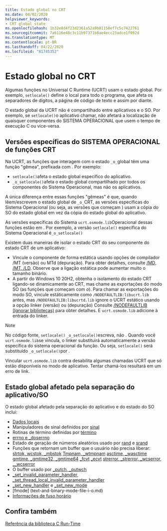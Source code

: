 ```yaml
---
title: Estado global no CRT
ms.date: 04/02/2020
helpviewer_keywords:
- CRT global state
ms.openlocfilehash: 1b32e8d4f23d2361a52a9b81150ef7c5c7422761
ms.sourcegitcommit: 7a6116e48c3c11b97371b8ae4ecc23adce1f092d
ms.translationtype: MT
ms.contentlocale: pt-BR
ms.lasthandoff: 04/22/2020
ms.locfileid: "81745352"
---
```

# <a name="global-state-in-the-crt"></a>Estado global no CRT

Algumas funções no Universal C Runtime (UCRT) usam o estado global. Por exemplo, `setlocale()` define o local para todo o programa, que afeta os separadores de dígitos, a página de código de texto e assim por diante.

O estado global da UCRT não é compartilhado entre aplicativos e o SO. Por exemplo, se `setlocale()`o aplicativo chamar, não afetará a localização de quaisquer componentes do SISTEMA OPERACIONAL que usem o tempo de execução C ou vice-versa.

## <a name="os-specific-versions-of-crt-functions"></a>Versões específicas do SISTEMA OPERACIONAL de funções CRT

Na UCRT, as funções que interagem com o estado `_o_`global têm uma função "gêmea", prefixada com . Por exemplo:

- `setlocale()`afeta o estado global específico do aplicativo.
- `_o_setlocale()`afeta o estado global compartilhado por todos os componentes do Sistema Operacional, mas não os aplicativos.

A única diferença entre essas funções "gêmeas" é que, quando lêem/escrevem o estado global de `_o_`CRT, as versões específicas do Sistema Operacional (ou seja, as versões que começam ) usam a cópia do SO do estado global em vez da cópia do estado global do aplicativo.

As versões específicas do Sistema `ucrt.osmode.lib`Operacional dessas funções estão em . Por exemplo, a versão `setlocale()` específica do Sistema Operacional é`_o_setlocale()`

Existem duas maneiras de isolar o estado CRT do seu componente do estado CRT de um aplicativo:

- Vincule o componente de forma estática usando opções de compilador /MT (versão) ou MTd (depuração). Para obter detalhes, consulte [/MD, /MT, /LD](https://docs.microsoft.com/cpp/build/reference/md-mt-ld-use-run-time-library?view=vs-2019). Observe que a ligação estática pode aumentar muito o tamanho binário.
- A partir do Windows 10 20H2, obtenha o isolamento do estado CRT ligando-se dinamicamente ao CRT, mas chame as exportações do modo SO (as funções que começam com _o_). Para chamar as exportações do modo SO, vincule estáticamente como `/NODEFAULTLIB:libucrt.lib` antes, mas `/NODEFAULTLIB:libucrtd.lib` ignore o UCRT estático usando a opção linker (versão) ou (depuração) Consulte [/NODEFAULTLIB (Ignorar bibliotecas)](https://docs.microsoft.com/cpp/build/reference/nodefaultlib-ignore-libraries?view=vs-2019) para obter detalhes. E `ucrt.osmode.lib` adicione à entrada do linker.

> [!Note]
> No código fonte, `setlocale()` `_o_setlocale()`escreva, não . Quando você `ucrt.osmode.lib`se vincula, o linker substituirá automaticamente a versão específica do sistema operacional da função. Ou seja, `setlocale()` será substituído `_o_setlocale()`por .

Vincular `ucrt.osmode.lib` contra desabilita algumas chamadas UCRT que só estão disponíveis no modo de aplicativo. Tentar chamá-los resultará em um erro de link.

## <a name="global-state-affected-by-appos-separation"></a>Estado global afetado pela separação do aplicativo/SO

O estado global afetado pela separação do aplicativo e do estado do SO inclui:

- [Dados locais](locale.md)
- Manipuladores de sinal definidos por [sinal](reference/signal.md)
- Rotinas de término definidas por [término](reference/set-terminate-crt.md)
- [errno e _doserrno](errno-doserrno-sys-errlist-and-sys-nerr.md)
- Estado de geração de números aleatórios usado por [rand](reference/rand.md) e [srand](reference/srand.md)
- Funções que retornam um buffer que o usuário não precisa liberar: [strtok, wcstok, _mbstok](reference/strtok-strtok-l-wcstok-wcstok-l-mbstok-mbstok-l.md) [Tmpnam, _wtmpnam](reference/tempnam-wtempnam-tmpnam-wtmpnam.md) [asctime, _wasctime](reference/asctime-wasctime.md) [gmtime, _gmtime32, _gmtime64](reference/gmtime-gmtime32-gmtime64.md) [_fcvt](reference/fcvt.md) [_ecvt](reference/ecvt.md) [strerror, _strerror, _wcserror, __wcserror](reference/strerror-strerror-wcserror-wcserror.md)
- O buffer usado por [_putch, _putwch](reference/putch-putwch.md)
- [_set_invalid_parameter_handler, _set_thread_local_invalid_parameter_handler](reference/set-invalid-parameter-handler-set-thread-local-invalid-parameter-handler.md)
- [_set_new_handler](reference/set-new-handler.md) e [_set_new_mode](reference/set-new-mode.md)
- [fmode] (text-and-binary-mode-file-i-o.md)
- [Informações de fuso horário](time-management.md)

## <a name="see-also"></a>Confira também

[Referência da biblioteca C Run-Time](c-run-time-library-reference.md)
